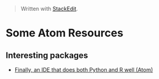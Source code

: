 > Written with [StackEdit](https://stackedit.io/).

# Some Atom Resources

## Interesting packages

- [Finally, an IDE that does both Python and R well (Atom)](https://jstaf.github.io/2018/03/25/atom-ide.html)



<!--stackedit_data:
eyJoaXN0b3J5IjpbLTE2Nzg2Njg0NF19
-->